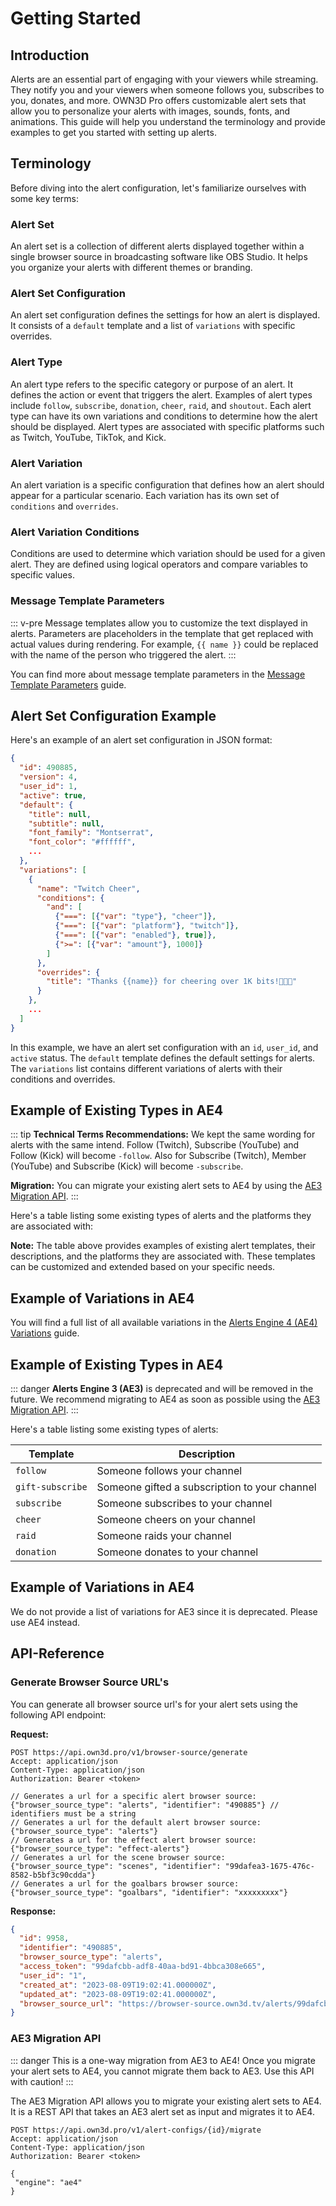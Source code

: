 # Getting Started

## Introduction

Alerts are an essential part of engaging with your viewers while streaming. They notify you and your viewers when
someone follows you, subscribes to you, donates, and more. OWN3D Pro offers customizable alert sets that allow you to
personalize your alerts with images, sounds, fonts, and animations. This guide will help you understand the terminology
and provide examples to get you started with setting up alerts.

## Terminology

Before diving into the alert configuration, let's familiarize ourselves with some key terms:

### Alert Set

An alert set is a collection of different alerts displayed together within a single browser source in broadcasting
software like OBS Studio. It helps you organize your alerts with different themes or branding.

### Alert Set Configuration

An alert set configuration defines the settings for how an alert is displayed. It consists of a `default` template and a
list of `variations` with specific overrides.

### Alert Type

An alert type refers to the specific category or purpose of an alert. It defines the action or event that triggers the
alert. Examples of alert types include `follow`, `subscribe`, `donation`, `cheer`, `raid`, and `shoutout`. Each alert
type can have its own variations and conditions to determine how the alert should be displayed. Alert types are
associated with specific platforms such as Twitch, YouTube, TikTok, and Kick.

### Alert Variation

An alert variation is a specific configuration that defines how an alert should appear for a particular scenario. Each
variation has its own set of `conditions` and `overrides`.

### Alert Variation Conditions

Conditions are used to determine which variation should be used for a given alert. They are defined using logical
operators and compare variables to specific values.

### Message Template Parameters

::: v-pre
Message templates allow you to customize the text displayed in alerts. Parameters are placeholders in the template that
get replaced with actual values during rendering. For example, `{{ name }}` could be replaced with the name of the
person who triggered the alert.
:::

You can find more about message template parameters in the [Message Template Parameters](./template-parameters.md)
guide.

## Alert Set Configuration Example <Badge text="AE4" type="success"/>

Here's an example of an alert set configuration in JSON format:

<!-- @formatter:off -->
```json
{
  "id": 490885,
  "version": 4,
  "user_id": 1,
  "active": true,
  "default": {
    "title": null,
    "subtitle": null,
    "font_family": "Montserrat",
    "font_color": "#ffffff",
    ...
  },
  "variations": [
    {
      "name": "Twitch Cheer",
      "conditions": {
        "and": [
          {"===": [{"var": "type"}, "cheer"]},
          {"===": [{"var": "platform"}, "twitch"]},
          {"===": [{"var": "enabled"}, true]},
          {">=": [{"var": "amount"}, 1000]}
        ]
      },
      "overrides": {
        "title": "Thanks {{name}} for cheering over 1K bits!💃💃💃"
      }
    },
    ...
  ]
}
```
<!-- @formatter:on -->

In this example, we have an alert set configuration with an `id`, `user_id`, and `active` status. The `default` template
defines the default settings for alerts. The `variations` list contains different variations of alerts with their
conditions and overrides.

## Example of Existing Types in AE4 <Badge text="AE4" type="success"/>

::: tip
**Technical Terms Recommendations:** We kept the same wording for alerts with the same intend. Follow (Twitch),
Subscribe (YouTube) and Follow (Kick) will become `-follow`. Also for Subscribe (Twitch), Member (YouTube) and
Subscribe (Kick) will become `-subscribe`.

**Migration:** You can migrate your existing alert sets to AE4 by using the [AE3 Migration API](#ae3-migration-api).
:::

Here's a table listing some existing types of alerts and the platforms they are associated with:

<alert-engine-types />

**Note:** The table above provides examples of existing alert templates, their descriptions, and the platforms they are
associated with. These templates can be customized and extended based on your specific needs.

## Example of Variations in AE4 <Badge text="AE4" type="success"/>

You will find a full list of all available variations in the [Alerts Engine 4 (AE4) Variations](./variations.md) guide.

## Example of Existing Types in AE4 <Badge text="deprecated" type="error"/>

::: danger
**Alerts Engine 3 (AE3)** is deprecated and will be removed in the future. We recommend migrating to AE4 as soon as
possible using the [AE3 Migration API](#ae-migration-api).
:::

Here's a table listing some existing types of alerts:

| Template         | Description                                   |
|------------------|-----------------------------------------------|
| `follow`         | Someone follows your channel                  |
| `gift-subscribe` | Someone gifted a subscription to your channel |
| `subscribe`      | Someone subscribes to your channel            |
| `cheer`          | Someone cheers on your channel                |
| `raid`           | Someone raids your channel                    |
| `donation`       | Someone donates to your channel               |

## Example of Variations in AE4 <Badge text="deprecated" type="error"/>

We do not provide a list of variations for AE3 since it is deprecated. Please use AE4 instead.

## API-Reference

### Generate Browser Source URL's

You can generate all browser source url's for your alert sets using the following API endpoint:

**Request:**

```http request
POST https://api.own3d.pro/v1/browser-source/generate
Accept: application/json
Content-Type: application/json
Authorization: Bearer <token>

// Generates a url for a specific alert browser source:
{"browser_source_type": "alerts", "identifier": "490885"} // identifiers must be a string
// Generates a url for the default alert browser source:
{"browser_source_type": "alerts"}
// Generates a url for the effect alert browser source:
{"browser_source_type": "effect-alerts"}
// Generates a url for the scene browser source:
{"browser_source_type": "scenes", "identifier": "99dafea3-1675-476c-8582-b5bf3c90cdda"}
// Generates a url for the goalbars browser source:
{"browser_source_type": "goalbars", "identifier": "xxxxxxxxx"}
```

**Response:**

```json
{
  "id": 9958,
  "identifier": "490885",
  "browser_source_type": "alerts",
  "access_token": "99dafcbb-adf8-40aa-bd91-4bbca308e665",
  "user_id": "1",
  "created_at": "2023-08-09T19:02:41.000000Z",
  "updated_at": "2023-08-09T19:02:41.000000Z",
  "browser_source_url": "https://browser-source.own3d.tv/alerts/99dafcbb-adf8-40aa-bd91-4bbca308e665"
}
```

### AE3 Migration API

::: danger
This is a one-way migration from AE3 to AE4! Once you migrate your alert sets to AE4, you cannot migrate them back to
AE3. Use this API with caution!
:::

The AE3 Migration API allows you to migrate your existing alert sets to AE4. It is a REST API that takes an AE3 alert
set as input and migrates it to AE4.

```http request
POST https://api.own3d.pro/v1/alert-configs/{id}/migrate
Accept: application/json
Content-Type: application/json
Authorization: Bearer <token>

{
 "engine": "ae4"
}
```